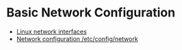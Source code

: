 # Basic Network Configuration

- [Linux network interfaces](https://openwrt.org/docs/guide-developer/networking/network.interfaces)
- [Network configuration /etc/config/network](https://openwrt.org/docs/guide-user/network/network_configuration)
